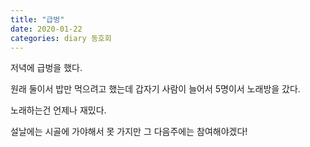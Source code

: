 ```yaml
---
title: "급벙"
date: 2020-01-22
categories: diary 동호회
---
```

저녁에 급벙을 했다.

원래 둘이서 밥만 먹으려고 했는데 갑자기 사람이 늘어서 5명이서 노래방을 갔다.

노래하는건 언제나 재밌다.

설날에는 시골에 가야해서 못 가지만 그 다음주에는 참여해야겠다!
